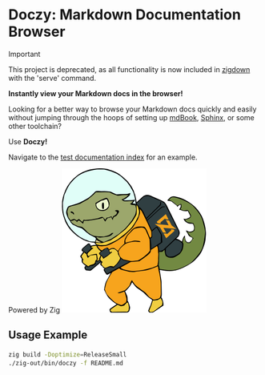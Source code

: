 # Doczy: Markdown Documentation Browser

> [!IMPORTANT]
> This project is deprecated, as all functionality is now included in
> [zigdown](https://github.com/JacobCrabill/zigdown) with the 'serve' command.

**Instantly view your Markdown docs in the browser!**

Looking for a better way to browse your Markdown docs quickly and easily without jumping through the
hoops of setting up [mdBook](https://rust-lang.github.io/mdBook/),
[Sphinx](https://www.sphinx-doc.org/en/master/), or some other toolchain?

Use **Doczy!**

Navigate to the [test documentation index](docs/index.md) for an example.

Powered by Zig ![zig-zero](docs/imgs/zig-zero.png)

## Usage Example

```bash
zig build -Doptimize=ReleaseSmall
./zig-out/bin/doczy -f README.md
```
